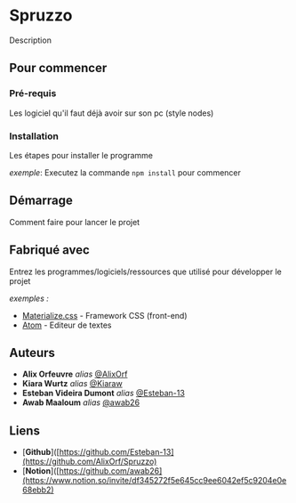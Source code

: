 # Spruzzo

Description

## Pour commencer

### Pré-requis

Les logiciel qu'il faut déjà avoir sur son pc (style nodes)

### Installation

Les étapes pour installer le programme

_exemple_: Executez la commande ``npm install`` pour commencer 

## Démarrage

Comment faire pour lancer le projet

## Fabriqué avec

Entrez les programmes/logiciels/ressources que utilisé pour développer le projet

_exemples :_
* [Materialize.css](http://materializecss.com) - Framework CSS (front-end)
* [Atom](https://atom.io/) - Editeur de textes

## Auteurs

* **Alix Orfeuvre** _alias_ [@AlixOrf](https://github.com/AlixOrf)
* **Kiara Wurtz** _alias_ [@Kiaraw](https://github.com/Kiaraw) 
* **Esteban Videira Dumont** _alias_ [@Esteban-13](https://github.com/Esteban-13)
* **Awab Maaloum** _alias_ [@awab26](https://github.com/awab26)

## Liens

* [**Github**]([https://github.com/Esteban-13](https://github.com/AlixOrf/Spruzzo)
* [**Notion**]([https://github.com/awab26](https://www.notion.so/invite/df345272f5e645cc9ee6042ef5c9204e0e68ebb2)
